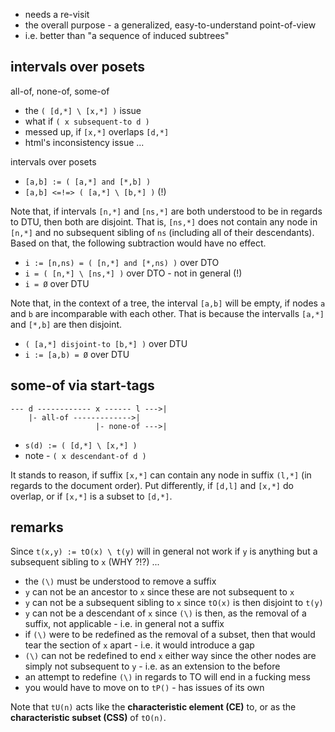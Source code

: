 
* needs a re-visit
* the overall purpose - a generalized, easy-to-understand point-of-view
* i.e. better than "a sequence of induced subtrees"

<!-- ======================================================================= -->
## intervals over posets

all-of, none-of, some-of
- the `( [d,*] \ [x,*] )` issue
- what if `( x subsequent-to d )`
- messed up, if `[x,*]` overlaps `[d,*]`
- html's inconsistency issue ...

intervals over posets
- `[a,b] := ( [a,*] and [*,b] )`
- `[a,b] <=!=> ( [a,*] \ [b,*] )` (!)

Note that, if intervals `[n,*]` and `[ns,*]` are both understood to be in
regards to DTU, then both are disjoint. That is, `[ns,*]` does not contain
any node in `[n,*]` and no subsequent sibling of `ns` (including all of their
descendants). Based on that, the following subtraction would have no effect.

* `i := [n,ns) = ( [n,*] and [*,ns) )` over DTO
* `i = ( [n,*] \ [ns,*] )` over DTO - not in general (!)
* `i = Ø` over DTU

Note that, in the context of a tree, the interval `[a,b]` will be empty,
if nodes `a` and `b` are incomparable with each other. That is because the
intervalls `[a,*]` and `[*,b]` are then disjoint.

* `( [a,*] disjoint-to [b,*] )` over DTU
* `i := [a,b) = Ø` over DTU

<!-- ======================================================================= -->
## some-of via start-tags

```
--- d ------------ x ------ l --->|
    |- all-of ------------->|
                   |- none-of --->|
```

* `s(d) := ( [d,*] \ [x,*] )`
* note - `( x descendant-of d )`

It stands to reason, if suffix `[x,*]` can contain any node in suffix `(l,*]`
(in regards to the document order). Put differently, if `[d,l]` and `[x,*]`
do overlap, or if `[x,*]` is a subset to `[d,*]`.

<!-- ======================================================================= -->
## remarks

Since `t(x,y) := tO(x) \ t(y)` will in general not work if `y` is anything but
a subsequent sibling to `x` (WHY ?!?) ...

* the `(\)` must be understood to remove a suffix
* `y` can not be an ancestor to `x` since these are not subsequent to `x`
* `y` can not be a subsequent sibling to `x` since `tO(x)` is then disjoint to `t(y)`
* `y` can not be a descendant of `x` since `(\)` is then, as the removal of a
  suffix, not applicable - i.e. in general not a suffix
* if `(\)` were to be redefined as the removal of a subset, then that would
  tear the section of `x` apart - i.e. it would introduce a gap
* `(\)` can not be redefined to end `x` either way since the other nodes are
  simply not subsequent to `y` - i.e. as an extension to the before
* an attempt to redefine `(\)` in regards to TO will end in a fucking mess
* you would have to move on to `tP()` - has issues of its own

Note that `tU(n)` acts like the **characteristic element (CE)** to, or as the
**characteristic subset (CSS)** of `tO(n)`.
